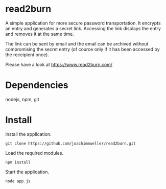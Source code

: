 read2burn
=========

A simple application for more secure password transportation. It encrypts an entry and generates a secret link. Accessing the link displays the entry and removes it at the same time.

The link can be sent by email and the email can be archived without compromising the secret entry (of cource only if it has been accessed by the receipient once).

Please have a look at https://www.read2burn.com/


Dependencies
============

nodejs, npm, git


Install
=======

Install the application.

    git clone https://github.com/joachimmueller/read2burn.git
    
Load the required modules.
    
    npm install
    
Start the application.    
    
    node app.js
    
    
